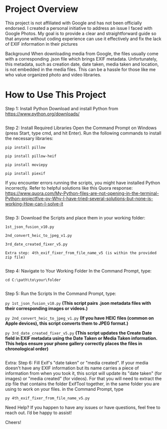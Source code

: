# Project Overview
This project is not affiliated with Google and has not been officially endorsed. I created a personal initiative to address an issue I faced with Google Photos. My goal is to provide a clear and straightforward guide so that anyone without coding experience can use it effectively and fix the lack of EXIF information in their pictures

Background
When downloading media from Google, the files usually come with a corresponding .json file which brings EXIF metadata. Unfortunately, this metadata, such as creation date, date taken, media taken and location, is not embedded in the media files. This can be a hassle for those like me who value organized photo and video libraries.


# How to Use This Project
Step 1: Install Python
Download and install Python from https://www.python.org/downloads/
<pre>
</pre>

Step 2: Install Required Libraries
Open the Command Prompt on Windows (press Start, type cmd, and hit Enter).
Run the following commands to install the necessary libraries:

```pip install pillow```

```pip install pillow-heif```

```pip install moviepy```

```pip install piexif```

If you encounter errors running the scripts, you might have installed Python incorrectly. Refer to helpful solutions like this Quora response: https://www.quora.com/My-Python-files-are-not-opening-in-the-terminal-Python-projectfive-py-Why-I-have-tried-several-solutions-but-none-is-working-How-can-I-solve-it
<pre>
</pre>

Step 3: Download the Scripts and place them in your working folder:

```1st_json_fusion_v10.py```

```2nd_convert_heic_to_jpeg_v1.py```

```3rd_date_created_fixer_v5.py```

```Extra step: 4th_exif_fixer_from_file_name_v5 (is within the provided zip file)```
<pre>
</pre>

Step 4: Navigate to Your Working Folder
In the Command Prompt, type:

```cd C:\path\to\your\folder```
<pre>
</pre>

Step 5: Run the Scripts
In the Command Prompt, type:

```py 1st_json_fusion_v10.py``` **(This script pairs .json metadata files with their corresponding images or videos.)**

```py 2nd_convert_heic_to_jpeg_v1.py``` **(If you have HEIC files (common on Apple devices), this script converts them to JPEG format.)**

```py 3rd_date_created_fixer_v5.py``` **(This script updates the Create Date field in EXIF metadata using the Date Taken or Media Taken information. This helps ensure your phone gallery correctly places the files in chronological order)**
<pre>
</pre>

Extra: Step 6: Fill Exif's "date taken" or "media created".
If your media doesn't have any EXIF information but its name carries a piece of information from when you took it, this script will update its "date taken" (for images) or "media created" (for videos).
For that you will need to extract the zip file that contains the folder ExifTool together, in the same folder you are using to work on your files.
in the Command Prompt, type

```py 4th_exif_fixer_from_file_name_v5.py```


Need Help?
If you happen to have any issues or have questions, feel free to reach out. I’d be happy to assist!

Cheers!
